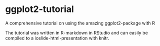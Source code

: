 # ggplot2-tutorial
A comprehensive tutorial on using the amazing ggplot2-package with R

The tutorial was written in R-markdown in RStudio and can easily be compiled
to a ioslide-html-presentation with knitr.
